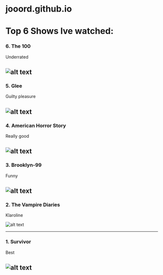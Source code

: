 # jooord.github.io
# Top 6 Shows Ive watched:

### 6. The 100
Underrated


![alt text](https://tv-fanatic-res.cloudinary.com/iu/s--g39QO0EC--/t_xlarge_p/cs_srgb,f_auto,fl_strip_profile.lossy,q_auto:420/v1589563694/attachment/the100s7p.jpg)
-----
### 5. Glee
Guilty pleasure


![alt text](https://m.media-amazon.com/images/M/MV5BYWJhZjNjZjUtM2JlZC00ZWE3LWJmZDItMDRhMWJkMTJhZDhkXkEyXkFqcGdeQXVyMTkzODUwNzk@._V1_.jpg)
-----
### 4. American Horror Story
Really good

![alt text](https://m.media-amazon.com/images/I/51PtTb-lp1L._AC_.jpg)
-----
### 3. Brooklyn-99
Funny

![alt text](https://m.media-amazon.com/images/M/MV5BNzVkYWY4NzYtMWFlZi00YzkwLThhZDItZjcxYTU4ZTMzMDZmXkEyXkFqcGdeQXVyODUxOTU0OTg@._V1_.jpg)
-----
### 2. The Vampire Diaries
Klaroline

![alt text](https://tv-fanatic-res.cloudinary.com/iu/s--3oBbvSU5--/t_full/cs_srgb,f_auto,fl_strip_profile.lossy,q_auto:420/v1371242023/the-vampire-diaries-finale-poster.png)

-----
### 1. Survivor
Best

![alt text](https://image.tmdb.org/t/p/original/5TVfHUnY84VAVur8FNllbkgnKmQ.jpg)
-----

